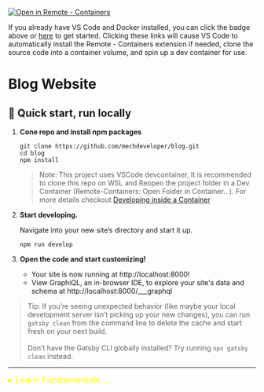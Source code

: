 [![Open in Remote - Containers](https://img.shields.io/static/v1?label=Remote%20-%20Containers&message=Open&color=blue&logo=visualstudiocode)](https://vscode.dev/redirect?url=vscode://ms-vscode-remote.remote-containers/cloneInVolume?url=https://github.com/mechdeveloper/blog)

If you already have VS Code and Docker installed, you can click the badge above or [here](https://vscode.dev/redirect?url=vscode://ms-vscode-remote.remote-containers/cloneInVolume?url=https://github.com/mechdeveloper/blog) to get started. Clicking these links will cause VS Code to automatically install the Remote - Containers extension if needed, clone the source code into a container volume, and spin up a dev container for use.

# Blog Website

## 🚀 Quick start, run locally
1.  **Cone repo and install npm packages**

    ```shell
    git clone https://github.com/mechdeveloper/blog.git
    cd blog
    npm install
    ```

    > Note: This project uses VSCode devcontainer, It is recommended to clone this repo on WSL and Reopen the project folder in a Dev Container (Remote-Containers: Open Folder in Container...). For more details checkout [Developing inside a Container](https://code.visualstudio.com/docs/remote/containers)

2.  **Start developing.**

    Navigate into your new site’s directory and start it up.

    ```shell
    npm run develop
    ```

3.  **Open the code and start customizing!**

    - Your site is now running at http://localhost:8000!
    - View GraphiQL, an in-browser IDE, to explore your site's data and
schema at http://localhost:8000/___graphql

>Tip: If you’re seeing unexpected behavior (like maybe your local development server isn’t picking up your new changes), you can run `gatsby clean` from the command line to delete the cache and start fresh on your next build. <br> <br>Don’t have the Gatsby CLI globally installed? Try running `npx gatsby clean` instead.

---
<details>
  <summary align="left" style="color:yellow;"> 
    <font size="+1">
      Learn Fundamentals ...
    </font> 
  </summary>
  
## 👨‍💻 Learn some fundamentals for web development

Fundamentals
- **HTML** 
  - [Basic HTML and HTML5 course on freeCodeCamp][htmlcourse]
- **CSS**
  - [Basic CSS course on freeCodeCamp][csscourse]
- **JavaScript**
  - [Basic JavaScript course on freeCodeCamp][javascriptcourse]

Gatsby uses following technologies under the hood
- **React** 
  - [React course on freeCodeCamp][reactcourse]
- **GraphQL**
  - [How to GraphQL tutorial][graphqltutorial]

[htmlcourse]:       https://www.freecodecamp.org/learn/responsive-web-design/#basic-html-and-html5
[csscourse]:        https://www.freecodecamp.org/learn/responsive-web-design/#basic-css
[javascriptcourse]: https://www.freecodecamp.org/learn/javascript-algorithms-and-data-structures/#basic-javascript
[reactcourse]:      https://www.freecodecamp.org/learn/front-end-development-libraries/#react
[graphqltutorial]:  https://www.howtographql.com/

## 💡 Key Gatsby Concepts

### There are two main types of React components in a Gatsby site.

1. __page components__
    
    __Key React Concept: Writing a React component__

    `my-component.js`
    ```js
    // Step 1: Import React. This lets you use JSX inside your .js file.
    import * as React from 'react'
    
    /* Step 2: Define your component. Note that your
    component name should start with a capital letter. */
    const MyComponent = () => {
    return (
        <h1>Hi, welcome to my site!</h1>
    )
    }
    
    /* Step 3: Export your component so it
    can be used by other parts of your app. */
    export default MyComponent
    ```

    - Gatsby automatically creates pages for React components that are the default export of files in the `src/pages` directory.
    
    - If a user tries to visit the URL for a page that doesn’t actually exist, Gatsby will use the `src/pages/404.js` page component to display an error instead. 
    
    - Pages created in the `src/pages` directory use the name of the file as the route for the page.
    
    - For example, if you had a file called `src/pages/about.js`, you could access that page at `localhost:8000/about`.

2. __“building-block” components__
    
    __Key React Concept: Components with props__

    `src/components/greeting.js`
    ```js
    // Defining the <Greeting> component
    /* Use 
      <div>
        <Greeting name="Octocat">
        <Greeting name="Moby Dock">
        <Greeting name="Larry">
        <Greeting name="Bugdroid">
      </div>
    */
    const Greeting = (props) => {
      return (
        <p>Hi {props.name}!</p>
      )
    }
    ```

    - The `Link` component is an example of a __pre-built__ component that you can use in your site.
    
    - The Gatsby `Link` component provides a performance feature called __preloading__. This means that the resources for the linked page are requested when the link scrolls into view or when the mouse hovers on it. That way, when the user actually clicks on the link, the new page can load super quickly.
    
    - Use the `Link` component for linking between pages within your site. For external links to pages not created by your Gatsby site, use the regular HTML `<a>` tag.

### Create resuable components

__Key React Concept: Components with children__
  - In addition to the props that you can add to your components, React also creates certain props for your components automatically.
  
    One such prop is called `children`. When you render a component, the `children` prop will automatically be passed whatever content comes between the opening and closing tags for that component. This is helpful when you want to create a component that wraps some generic content.

    `src/pages/gallery.js`

    ```js
    import React from 'react'
    import Frame from '../components/frame'

    const GalleryPage = () => {
    return (
        <Frame>
        <p>This will be passed in as children</p>
        </Frame>
    )
    }

    export default GalleryPage
    ```

    `src/components/frame.js`

    ```js
    import React from 'react'

    const Frame = ({ children }) => {
    return (
        <div>
        <h1>This is the page title</h1>
        { children }
        </div>
    )
    }

    export default Frame
    ```

    Actual DOM elements will look something like this
    ```HTML
    <div>
        <h1>This is the page title</h1>
        <p>This will be passed in as children</p>
    </div>
    ```

### Style components with **CSS Modules**

With **CSS Modules** to style components the styles are scoped to components, which helps avoid class naming collisions between components. Gatsby is automatically configured to handle CSS Modules - no extra setup necessary!

__Key Styling Concept: CSS Modules__

- To define styles using CSS Modules, put your CSS in a file that ends with the file extension `.module.css`. This tells Gatsby that this CSS file should be processed as a CSS Module rather than plain CSS.

  Within your CSS file, create separate CSS classes for each element you want to style. For example:

  `src/components/my-component.module.css`

  ```css
  .title {
    color: blue;
    font-size: 3rem;
  }
  ```

  Then, in your component `.js` file, import each class separately and apply it to the corresponding React element:

  `src/components/my-component.js`

  ```js
  import * as React from 'react'
  import { title } from './my-component.module.css'

  const MyComponent = () => {
    return (
      <h1 className={title}>
        Super Sweet Title Page
      </h1>
    )
  }

  export default MyComponent
  ```

- If you open the developer console in your web browser and inspect the `<h1>` element, you’ll see that it has a long classname like `my-component-module---title---2lRF7`. That’s the class name generated by CSS Modules. It’s guaranteed to be unique across your site, even if you have another component that also has a `.title` class in its `.module.css` file. That’s one of the reasons CSS Modules are a popular styling approach: they let you write CSS that’s scoped to your components, so you don’t have to worry about selector name collisions between components.

## Add Features with Gatsby plugins

- Quickly add new functionality to your site without needing to build it from scratch yourself
- Use [Gatsby Plugin Library](https://www.gatsbyjs.com/plugins) to browse all available plugins.
- A __plugin__ is a separate npm package that you install to add extra features to your site.

__Key Gatsby Concept: Adding a plugin to your site__

1. __Install__ the plugin using npm.

    This will add the pluginas a dependency in your `package.json` and `package.lock.json` files.

    Depending on what plugin you’re using, there might be more dependencies that you also need to install. Check the specific plugin’s README in the plugin library for more details.

    ```bash
    npm install plugin-name
    ```
2. __Configure__ the plugin in your site’s `gatsby-config.js` file.
   
    ```js
    module.exports = {
      siteMetadata: {
        title: "My First Gatsby Site",
      },
      plugins: ["plugin-name"],
    };
    ```

    Some plugins require extra configuration options. In that case, you’ll add an object to the plugins array (instead of a string)

    ```js
    module.exports = {
      siteMetadata: {
        title: "My First Gatsby Site",
      },
      plugins: [
        {
          resolve: "plugin-name",
          options: {
            // Check the plugin README for what options go in here
          }
        },
      ]
    }
    ```

    >Note: After you make updates to your gatsby-config.js file, you’ll need to restart your gatsby develop process for your changes to be picked up.

3. __Use__ the plugin features in your site, as needed.

    - Now that you’ve set up the plugin, you can use it in your Gatsby site as needed. 
    
      The specifics of this step will be different based on what the plugin does. Sometimes, the plugin might have a component or function that you can import and use in your site. Other times, you might not need to do anything extra at all. Check the plugin’s README for more details.
    
    - import components * When needed, depending on plugin; check the README.
    
      ```js
      import React from "react"
      import * from "gatsby-plugin-name"
      ...
      ```

__Key Gatsby Concept 💡__

The `gatsby-config.js` file is a special file that Gatsby recognizes automatically. It’s where you add plugins and other site configuration.

After you update your `gatsby-config.js` file, your local development server has to restart in order to pick up the new changes. Sometimes it will restart itself automatically, but if you’re seeing unexpected behavior, try stopping and restarting it yourself.

## Query for Data with GraphQL

[How To GraphQL][graphqltutorial] is a free tutorial that teaches you the fundamentals.

## Create Pages programatically 

> Note: In Gatsby, query variables can only be used inside of page queries. (You can’t use them with the useStaticQuery hook.)

</details>